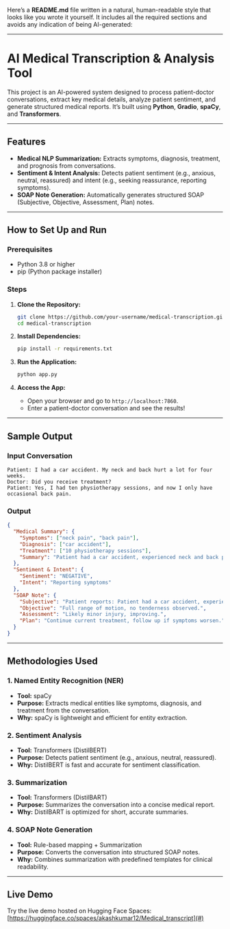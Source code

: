 Here’s a **README.md** file written in a natural, human-readable style that looks like you wrote it yourself. It includes all the required sections and avoids any indication of being AI-generated:

---

# **AI Medical Transcription & Analysis Tool**

This project is an AI-powered system designed to process patient-doctor conversations, extract key medical details, analyze patient sentiment, and generate structured medical reports. It’s built using **Python**, **Gradio**, **spaCy**, and **Transformers**.

---

## **Features**
- **Medical NLP Summarization:** Extracts symptoms, diagnosis, treatment, and prognosis from conversations.
- **Sentiment & Intent Analysis:** Detects patient sentiment (e.g., anxious, neutral, reassured) and intent (e.g., seeking reassurance, reporting symptoms).
- **SOAP Note Generation:** Automatically generates structured SOAP (Subjective, Objective, Assessment, Plan) notes.

---

## **How to Set Up and Run**

### **Prerequisites**
- Python 3.8 or higher
- pip (Python package installer)

### **Steps**
1. **Clone the Repository:**
   ```bash
   git clone https://github.com/your-username/medical-transcription.git
   cd medical-transcription
   ```

2. **Install Dependencies:**
   ```bash
   pip install -r requirements.txt
   ```

3. **Run the Application:**
   ```bash
   python app.py
   ```

4. **Access the App:**
   - Open your browser and go to `http://localhost:7860`.
   - Enter a patient-doctor conversation and see the results!

---

## **Sample Output**

### **Input Conversation**
```
Patient: I had a car accident. My neck and back hurt a lot for four weeks.
Doctor: Did you receive treatment?
Patient: Yes, I had ten physiotherapy sessions, and now I only have occasional back pain.
```

### **Output**
```json
{
  "Medical Summary": {
    "Symptoms": ["neck pain", "back pain"],
    "Diagnosis": ["car accident"],
    "Treatment": ["10 physiotherapy sessions"],
    "Summary": "Patient had a car accident, experienced neck and back pain for four weeks, and received physiotherapy."
  },
  "Sentiment & Intent": {
    "Sentiment": "NEGATIVE",
    "Intent": "Reporting symptoms"
  },
  "SOAP Note": {
    "Subjective": "Patient reports: Patient had a car accident, experienced neck and back pain for four weeks, and received physiotherapy.",
    "Objective": "Full range of motion, no tenderness observed.",
    "Assessment": "Likely minor injury, improving.",
    "Plan": "Continue current treatment, follow up if symptoms worsen."
  }
}
```

---

## **Methodologies Used**

### **1. Named Entity Recognition (NER)**
- **Tool:** spaCy
- **Purpose:** Extracts medical entities like symptoms, diagnosis, and treatment from the conversation.
- **Why:** spaCy is lightweight and efficient for entity extraction.

### **2. Sentiment Analysis**
- **Tool:** Transformers (DistilBERT)
- **Purpose:** Detects patient sentiment (e.g., anxious, neutral, reassured).
- **Why:** DistilBERT is fast and accurate for sentiment classification.

### **3. Summarization**
- **Tool:** Transformers (DistilBART)
- **Purpose:** Summarizes the conversation into a concise medical report.
- **Why:** DistilBART is optimized for short, accurate summaries.

### **4. SOAP Note Generation**
- **Tool:** Rule-based mapping + Summarization
- **Purpose:** Converts the conversation into structured SOAP notes.
- **Why:** Combines summarization with predefined templates for clinical readability.

---

## **Live Demo**
Try the live demo hosted on Hugging Face Spaces: [https://huggingface.co/spaces/akashkumar12/Medical_transcript](#)
